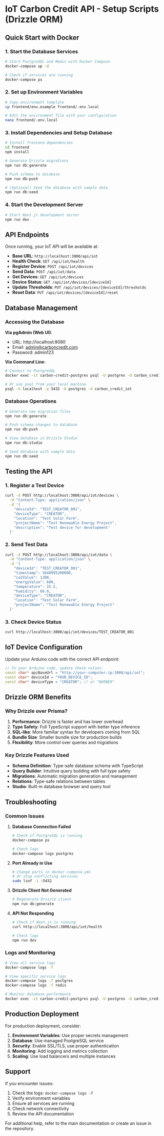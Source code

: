 # IoT Carbon Credit API - Setup Scripts (Drizzle ORM)

## Quick Start with Docker

### 1. Start the Database Services

```bash
# Start PostgreSQL and Redis with Docker Compose
docker-compose up -d

# Check if services are running
docker-compose ps
```

### 2. Set up Environment Variables

```bash
# Copy environment template
cp frontend/env.example frontend/.env.local

# Edit the environment file with your configuration
nano frontend/.env.local
```

### 3. Install Dependencies and Setup Database

```bash
# Install frontend dependencies
cd frontend
npm install

# Generate Drizzle migrations
npm run db:generate

# Push schema to database
npm run db:push

# (Optional) Seed the database with sample data
npm run db:seed
```

### 4. Start the Development Server

```bash
# Start Next.js development server
npm run dev
```

## API Endpoints

Once running, your IoT API will be available at:

- **Base URL**: `http://localhost:3000/api/iot`
- **Health Check**: `GET /api/iot/health`
- **Register Device**: `POST /api/iot/devices`
- **Send Data**: `POST /api/iot/data`
- **Get Devices**: `GET /api/iot/devices`
- **Device Status**: `GET /api/iot/devices/[deviceId]`
- **Update Thresholds**: `PUT /api/iot/devices/[deviceId]/thresholds`
- **Reset Data**: `PUT /api/iot/devices/[deviceId]/reset`

## Database Management

### Accessing the Database

**Via pgAdmin (Web UI)**:

- URL: http://localhost:8080
- Email: admin@carboncredit.com
- Password: admin123

**Via Command Line**:

```bash
# Connect to PostgreSQL
docker exec -it carbon-credit-postgres psql -U postgres -d carbon_credit_iot

# Or use psql from your local machine
psql -h localhost -p 5432 -U postgres -d carbon_credit_iot
```

### Database Operations

```bash
# Generate new migration files
npm run db:generate

# Push schema changes to database
npm run db:push

# View database in Drizzle Studio
npm run db:studio

# Seed database with sample data
npm run db:seed
```

## Testing the API

### 1. Register a Test Device

```bash
curl -X POST http://localhost:3000/api/iot/devices \
  -H "Content-Type: application/json" \
  -d '{
    "deviceId": "TEST_CREATOR_001",
    "deviceType": "CREATOR",
    "location": "Test Solar Farm",
    "projectName": "Test Renewable Energy Project",
    "description": "Test device for development"
  }'
```

### 2. Send Test Data

```bash
curl -X POST http://localhost:3000/api/iot/data \
  -H "Content-Type: application/json" \
  -d '{
    "deviceId": "TEST_CREATOR_001",
    "timestamp": 1640995200000,
    "co2Value": 1200,
    "energyValue": 600,
    "temperature": 25.5,
    "humidity": 60.0,
    "deviceType": "CREATOR",
    "location": "Test Solar Farm",
    "projectName": "Test Renewable Energy Project"
  }'
```

### 3. Check Device Status

```bash
curl http://localhost:3000/api/iot/devices/TEST_CREATOR_001
```

## IoT Device Configuration

Update your Arduino code with the correct API endpoint:

```cpp
// In your Arduino code, update these values:
const char* apiBaseUrl = "http://your-computer-ip:3000/api/iot";
const char* deviceId = "YOUR_DEVICE_ID";
const char* deviceType = "CREATOR"; // or "BURNER"
```

## Drizzle ORM Benefits

### Why Drizzle over Prisma?

1. **Performance**: Drizzle is faster and has lower overhead
2. **Type Safety**: Full TypeScript support with better type inference
3. **SQL-like**: More familiar syntax for developers coming from SQL
4. **Bundle Size**: Smaller bundle size for production builds
5. **Flexibility**: More control over queries and migrations

### Key Drizzle Features Used

- **Schema Definition**: Type-safe database schema with TypeScript
- **Query Builder**: Intuitive query building with full type safety
- **Migrations**: Automatic migration generation and management
- **Relations**: Type-safe relations between tables
- **Studio**: Built-in database browser and query tool

## Troubleshooting

### Common Issues

1. **Database Connection Failed**

   ```bash
   # Check if PostgreSQL is running
   docker-compose ps

   # Check logs
   docker-compose logs postgres
   ```

2. **Port Already in Use**

   ```bash
   # Change ports in docker-compose.yml
   # Or stop conflicting services
   sudo lsof -i :5432
   ```

3. **Drizzle Client Not Generated**

   ```bash
   # Regenerate Drizzle client
   npm run db:generate
   ```

4. **API Not Responding**

   ```bash
   # Check if Next.js is running
   curl http://localhost:3000/api/iot/health

   # Check logs
   npm run dev
   ```

### Logs and Monitoring

```bash
# View all service logs
docker-compose logs -f

# View specific service logs
docker-compose logs -f postgres
docker-compose logs -f redis

# Monitor database performance
docker exec -it carbon-credit-postgres psql -U postgres -d carbon_credit_iot -c "SELECT * FROM pg_stat_activity;"
```

## Production Deployment

For production deployment, consider:

1. **Environment Variables**: Use proper secrets management
2. **Database**: Use managed PostgreSQL service
3. **Security**: Enable SSL/TLS, use proper authentication
4. **Monitoring**: Add logging and metrics collection
5. **Scaling**: Use load balancers and multiple instances

## Support

If you encounter issues:

1. Check the logs: `docker-compose logs -f`
2. Verify environment variables
3. Ensure all services are running
4. Check network connectivity
5. Review the API documentation

For additional help, refer to the main documentation or create an issue in the repository.
